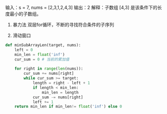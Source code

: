 输入：s = 7, nums = [2,3,1,2,4,3]
输出：2
解释：子数组 [4,3] 是该条件下的长度最小的子数组。


1. 暴力法
双层for循环，不断的寻找符合条件的子序列

2. 滑动窗口
```python
def minSubArrayLen(target, nums):
    left = 0
    min_len = float('inf')
    cur_sum = 0 # 当前的累加值
    
    for right in range(len(nums)):
        cur_sum += nums[right]
        while cur_sum >= target:
            length = right - left + 1
            if length < min_len:
                min_len = length
            cur_sum -= nums[right]
            left += 1
    return min_len if min_len!= float('inf') else 0
                
        
    

```